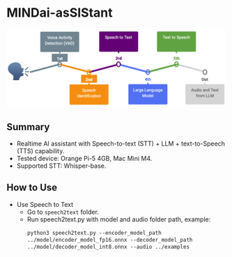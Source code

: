 # MINDai-asSIStant

![](./AI_ASSISTANT.png)

## Summary
- Realtime AI assistant with Speech-to-text (STT) + LLM + text-to-Speech (TTS) capability.
- Tested device: Orange Pi-5 4GB, Mac Mini M4.
- Supported STT: Whisper-base.

## How to Use

- Use Speech to Text
  * Go to ```speech2text``` folder.
  * Run speech2text.py with model and audio folder path, example:
    ```
    python3 speech2text.py --encoder_model_path ../model/encoder_model_fp16.onnx --decoder_model_path ../model/decoder_model_int8.onnx --audio ../examples
    ```
